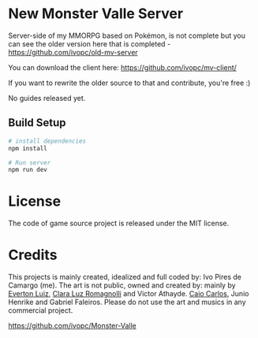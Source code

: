 # New Monster Valle Server
Server-side of my MMORPG based on Pokémon, is not complete but you can see the older version here that is completed - https://github.com/ivopc/old-mv-server

You can download the client here: https://github.com/ivopc/mv-client/ 

If you want to rewrite the older source to that and contribute, you're free :) 

No guides released yet. 

## Build Setup

``` bash
# install dependencies
npm install

# Run server
npm run dev
```

# License
The code of game source project is released under the MIT license.

# Credits
This projects is mainly created, idealized and full coded by: Ivo Pires de Camargo (me). 
The art is not public, owned and created by: mainly by [Everton Luiz](https://soundcloud.com/evertonluizmaestro?), [Clara Luz Romagnolli](https://linktr.ee/shaarpie) and Victor Athayde. [Caio Carlos](https://clockworkraven.itch.io/), Junio Henrike and Gabriel Faleiros. Please do not use the art and musics in any commercial project.



https://github.com/ivopc/Monster-Valle
